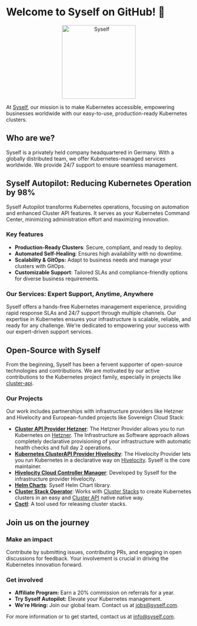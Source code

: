 # Welcome to Syself on GitHub! 🚀
<p align="center">
  <img src="https://raw.githubusercontent.com/syself/.github/main/images/03.png" height="200" alt="Syself" />
</p>

At [Syself](https://syself.com/), our mission is to make Kubernetes accessible, empowering businesses worldwide with our easy-to-use, production-ready Kubernetes clusters.

## Who are we?
Syself is a privately held company headquartered in Germany. With a globally distributed team, we offer Kubernetes-managed services worldwide. We provide 24/7 support to ensure seamless management.

## Syself Autopilot: Reducing Kubernetes Operation by 98%
Syself Autopilot transforms Kubernetes operations, focusing on automation and enhanced Cluster API features. It serves as your Kubernetes Command Center, minimizing administration effort and maximizing innovation.

### Key features

- **Production-Ready Clusters**: Secure, compliant, and ready to deploy.
- **Automated Self-Healing**: Ensures high availability with no downtime.
- **Scalability & GitOps:** Adapt to business needs and manage your clusters with GitOps.
- **Customizable Support**: Tailored SLAs and compliance-friendly options for diverse business requirements.

### Our Services: Expert Support, Anytime, Anywhere

Syself offers a hands-free Kubernetes management experience, providing rapid response SLAs and 24/7 support through multiple channels. Our expertise in Kubernetes ensures your infrastructure is scalable, reliable, and ready for any challenge. We're dedicated to empowering your success with our expert-driven support services.

## Open-Source with Syself
From the beginning, Syself has been a fervent supporter of open-source technologies and contributions. We are motivated by our active contributions to the Kubernetes project family, especially in projects like [cluster-api](https://github.com/kubernetes-sigs/cluster-api).

### Our Projects
Our work includes partnerships with infrastructure providers like Hetzner and Hivelocity and European-funded projects like Sovereign Cloud Stack:

- **[Cluster API Provider Hetzner](https://github.com/syself/cluster-api-provider-hetzner)**: The Hetzner Provider allows you to run Kubernetes on [Hetzner](https://www.hetzner.com/). The Infrastructure as Software approach allows completely declarative provisioning of your infrastructure with automatic health checks and full day 2 operations.
- **[Kubernetes ClusterAPI Provider Hivelocity](https://github.com/hivelocity/cluster-api-provider-hivelocity)**: The Hivelocity Provider lets you run Kubernetes in a declarative way on [Hivelocity](https://www.hivelocity.net/). Syself is the core maintainer.
- **[Hivelocity Cloud Controller Manager](https://github.com/hivelocity/hivelocity-cloud-controller-manager)**: Developed by Syself for the infrastructure provider Hivelocity.
- **[Helm Charts](https://github.com/syself/charts)**: Syself Helm Chart library.
- **[Cluster Stack Operator](https://github.com/SovereignCloudStack/cluster-stack-operator)**: Works with [Cluster Stacks](https://github.com/SovereignCloudStack/cluster-stacks) to create Kubernetes clusters in an easy and [Cluster API](https://github.com/kubernetes-sigs/cluster-api) native native way.
- **[Csctl](https://github.com/SovereignCloudStack/csmctl)**: A tool used for releasing cluster stacks.

## Join us on the journey

### Make an impact
Contribute by submitting issues, contributing PRs, and engaging in open discussions for feedback. Your involvement is crucial in driving the Kubernetes innovation forward.

### Get involved

- **Affiliate Program:** Earn a 20% commission on referrals for a year.
- **Try Syself Autopilot:** Elevate your Kubernetes management.
- **We're Hiring:** Join our global team. Contact us at jobs@syself.com.

For more information or to get started, contact us at info@syself.com.
